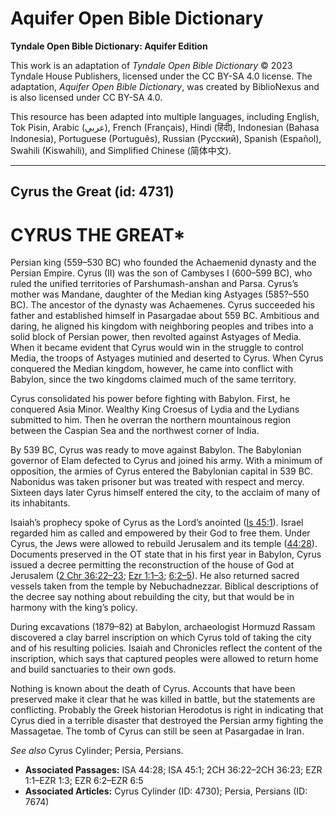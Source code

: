 # Aquifer Open Bible Dictionary

**Tyndale Open Bible Dictionary: Aquifer Edition**

This work is an adaptation of *Tyndale Open Bible Dictionary* © 2023 Tyndale House Publishers, licensed under the CC BY\-SA 4\.0 license. The adaptation, *Aquifer Open Bible Dictionary*, was created by BiblioNexus and is also licensed under CC BY\-SA 4\.0\.

This resource has been adapted into multiple languages, including English, Tok Pisin, Arabic (عربي), French (Français), Hindi (हिंदी), Indonesian (Bahasa Indonesia), Portuguese (Português), Russian (Русский), Spanish (Español), Swahili (Kiswahili), and Simplified Chinese (简体中文).



--------------------------------

## Cyrus the Great (id: 4731)

CYRUS THE GREAT\*
=================

Persian king (559–530 BC) who founded the Achaemenid dynasty and the Persian Empire. Cyrus (II) was the son of Cambyses I (600–599 BC), who ruled the unified territories of Parshumash\-anshan and Parsa. Cyrus’s mother was Mandane, daughter of the Median king Astyages (585?–550 BC). The ancestor of the dynasty was Achaemenes. Cyrus succeeded his father and established himself in Pasargadae about 559 BC. Ambitious and daring, he aligned his kingdom with neighboring peoples and tribes into a solid block of Persian power, then revolted against Astyages of Media. When it became evident that Cyrus would win in the struggle to control Media, the troops of Astyages mutinied and deserted to Cyrus. When Cyrus conquered the Median kingdom, however, he came into conflict with Babylon, since the two kingdoms claimed much of the same territory.

Cyrus consolidated his power before fighting with Babylon. First, he conquered Asia Minor. Wealthy King Croesus of Lydia and the Lydians submitted to him. Then he overran the northern mountainous region between the Caspian Sea and the northwest corner of India.

By 539 BC, Cyrus was ready to move against Babylon. The Babylonian governor of Elam defected to Cyrus and joined his army. With a minimum of opposition, the armies of Cyrus entered the Babylonian capital in 539 BC. Nabonidus was taken prisoner but was treated with respect and mercy. Sixteen days later Cyrus himself entered the city, to the acclaim of many of its inhabitants.

Isaiah’s prophecy spoke of Cyrus as the Lord’s anointed ([Is 45:1](https://ref.ly/Isa45:1)). Israel regarded him as called and empowered by their God to free them. Under Cyrus, the Jews were allowed to rebuild Jerusalem and its temple ([44:28](https://ref.ly/Isa44:28)). Documents preserved in the OT state that in his first year in Babylon, Cyrus issued a decree permitting the reconstruction of the house of God at Jerusalem ([2 Chr 36:22–23](https://ref.ly/2Chr36:22-2Chr36:23); [Ezr 1:1–3](https://ref.ly/Ezra1:1-Ezra1:3); [6:2–5](https://ref.ly/Ezra6:2-Ezra6:5)). He also returned sacred vessels taken from the temple by Nebuchadnezzar. Biblical descriptions of the decree say nothing about rebuilding the city, but that would be in harmony with the king’s policy.

During excavations (1879–82\) at Babylon, archaeologist Hormuzd Rassam discovered a clay barrel inscription on which Cyrus told of taking the city and of his resulting policies. Isaiah and Chronicles reflect the content of the inscription, which says that captured peoples were allowed to return home and build sanctuaries to their own gods.

Nothing is known about the death of Cyrus. Accounts that have been preserved make it clear that he was killed in battle, but the statements are conflicting. Probably the Greek historian Herodotus is right in indicating that Cyrus died in a terrible disaster that destroyed the Persian army fighting the Massagetae. The tomb of Cyrus can still be seen at Pasargadae in Iran.

*See also* Cyrus Cylinder; Persia, Persians.

* **Associated Passages:** ISA 44:28; ISA 45:1; 2CH 36:22–2CH 36:23; EZR 1:1–EZR 1:3; EZR 6:2–EZR 6:5
* **Associated Articles:** Cyrus Cylinder (ID: 4730); Persia, Persians (ID: 7674)

